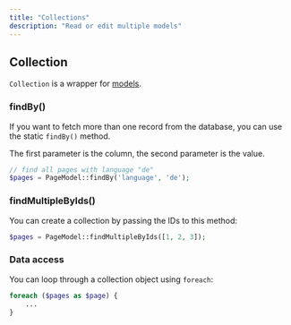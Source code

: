 ```yaml
---
title: "Collections"
description: "Read or edit multiple models"
---
```


## Collection

`Collection` is a wrapper for [models](..). 

### findBy()
If you want to fetch more than one record from the database, you can use the static `findBy()` method.

The first parameter is the column, the second parameter is the value.

```php
// find all pages with language "de"
$pages = PageModel::findBy('language', 'de');
```

### findMultipleByIds()
You can create a collection by passing the IDs to this method:

```php
$pages = PageModel::findMultipleByIds([1, 2, 3]);
```

### Data access
You can loop through a collection object using `foreach`:
```php
foreach ($pages as $page) {
    ...
}
```